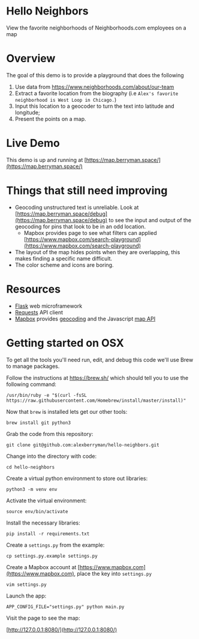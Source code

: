 # Hello Neighbors
View the favorite neighborhoods of Neighborhoods.com employees on a map

# Overview 
The goal of this demo is to provide a playground that does the following
1. Use data from https://www.neighborhoods.com/about/our-team
1. Extract a favorite location from the biography (i.e `Alex's favorite neighborhood is West Loop in Chicago.`)
1. Input this location to a geocoder to turn the text into latitude and longitude;
1. Present the points on a map.

# Live Demo
This demo is up and running at [https://map.berryman.space/](https://map.berryman.space/)

# Things that still need improving
 - Geocoding unstructured text is unreliable. Look at [https://map.berryman.space/debug](https://map.berryman.space/debug) 
 to see the input and output of the geocoding for pins that look to be in an odd location.
   - Mapbox provides page to see what filters can applied [https://www.mapbox.com/search-playground](https://www.mapbox.com/search-playground)
 - The layout of the map hides points when they are overlapping, this makes finding a specific name difficult.
 - The color scheme and icons are boring.
 
# Resources
 - [Flask](http://flask.pocoo.org/) web microframework
 - [Requests](http://docs.python-requests.org/en/master/) API client
 - [Mapbox](https://www.mapbox.com/) provides [geocoding](https://github.com/mapbox/mapbox-sdk-py/blob/master/docs/geocoding.md#geocoding) and the Javascript [map API](https://www.mapbox.com/mapbox-gl-js/api/)

# Getting started on OSX
To get all the tools you'll need run, edit, and debug this code we'll use Brew to manage packages.

Follow the instructions at https://brew.sh/ which should tell you to use the following command:

`/usr/bin/ruby -e "$(curl -fsSL https://raw.githubusercontent.com/Homebrew/install/master/install)"`

Now that `brew` is installed lets get our other tools:

`brew install git python3`

Grab the code from this repository:

`git clone git@github.com:alexberryman/hello-neighbors.git`

Change into the directory with code:

`cd hello-neighbors`

Create a virtual python environment to store out libraries:

`python3 -m venv env`

Activate the virtual environment:

`source env/bin/activate`

Install the necessary libraries:

`pip install -r requirements.txt`

Create a `settings.py` from the example:

`cp settings.py.example settings.py`

Create a Mapbox account at [https://www.mapbox.com](https://www.mapbox.com), place the key into `settings.py`

`vim settings.py`

Launch the app:

`APP_CONFIG_FILE="settings.py" python main.py`

Visit the page to see the map:

[http://127.0.0.1:8080/](http://127.0.0.1:8080/)


